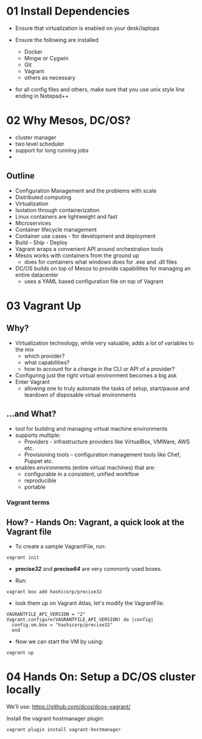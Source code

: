 # 01 Install Dependencies
* Ensure that virtualization is enabled on your desk/laptops
* Ensure the following are installed
    * Docker
    * Mingw or Cygwin
    * Git
    * Vagrant
    * others as necessary

* for all config files and others, make sure that you use unix style line ending in Notepad++

# 02 Why Mesos, DC/OS?
* cluster manager
* two level scheduler
* support for long running jobs
* 

## Outline
* Configuration Management and the problems with scale
* Distributed computing
* Virtualization
* Isolation through containerization
* Linux containers are lightweight and fast
* Microservices
* Container lifecycle management
* Container use cases - for development and deployment
* Build - Ship - Deploy
* Vagrant wraps a convenient API around orchestration tools
* Mesos works with containers from the ground up
    * does for containers what windows does for .exe and .dll files
* DC/OS builds on top of Mesos to provide capabilities for managing an entire datacenter
    * uses a YAML based configuration file on top of Vagrant


# 03 Vagrant Up
## Why?

* Virtualization technology, while very valuable, adds a lot of variables to the mix
	* which provider?
	* what capabilities?
	* how to account for a change in the CLI or API of a provider?
* Configuring just the right virtual environment becomes a big ask
* Enter Vagrant
	* allowing one to truly automate the tasks of setup, start/pause and teardown of disposable virtual environments

## ...and What?
* tool for building and managing virtual machine environments
* supports multiple:
	* Providers - infrastructure providers like VirtualBox, VMWare, AWS etc.
	* Provisioning tools - configuration management tools like Chef, Puppet etc.
* enables environments (entire virtual machines) that are:
	* configurable in a consistent, unified workflow
	* reproducible
	* portable




### Vagrant terms

## How? - Hands On: Vagrant, a quick look at the Vagrant file

* To create a sample VagrantFile, run:

```shell
vagrant init
```

* **precise*32*** and **precise*64*** are very commonly used boxes.

* Run:
```shell
vagrant box add hashicorp/precise32
```


* look them up on Vagrant Atlas, let's modify the VagrantFile:

``` shell
VAGRANTFILE_API_VERSION = "2"
Vagrant.configure(VAGRANTFILE_API_VERSION) do |config|
  config.vm.box = "hashicorp/precise32"
  end
```

* Now we can start the VM by using:

```shell
vagrant up
```


# 04 Hands On: Setup a DC/OS cluster locally
We'll use: https://github.com/dcos/dcos-vagrant/

Install the vagrant hostmanager plugin: 

```shell
vagrant plugin install vagrant-hostmanager
```
